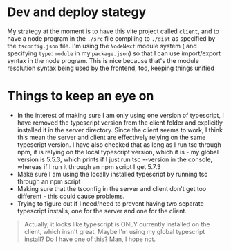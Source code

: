 # Dev and deploy stategy
My strategy at the moment is to have this vite project called `client`, and to have a node program in the `./src` file compiling to `./dist` as specified by the `tsconfig.json` file. I'm using the `NodeNext` module system ( and specifying `type`: `module` in my `package.json`) so that I can use import/export syntax in the node program. This is nice because that's the module resolution syntax being used by the frontend, too, keeping things unified

# Things to keep an eye on
- In the interest of making sure I am only using one version of typescript, I have removed the typescript version from the client folder and explicitly installed it in the server directory. Since the client seems to work, I think this mean the server and client are effectively relying on the same typescript version. I have also checked that as long as I run tsc through npm, it is relying on the local typescript version, which it is - my global version is 5.5.3, which prints if I just run tsc --version in the console, whereas if I run it through an npm script I get 5.7.3
- Make sure I am using the locally installed typescript by running tsc through an npm script
- Making sure that the tsconfig in the server and client don't get too different - this could cause problems.
- Trying to figure out if I need/need to prevent having two separate typescript installs, one for the server and one for the client.

> Actually, it looks like typescript is ONLY currently installed on the client, which insn't great. Maybe I'm using my global typescript install? Do I have one of this? Man, I hope not.